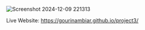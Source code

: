 ![Screenshot 2024-12-09 221313](https://github.com/user-attachments/assets/c8d128a6-be59-4267-b055-c7bfedf232b6)





Live Website: https://gourinambiar.github.io/project3/
